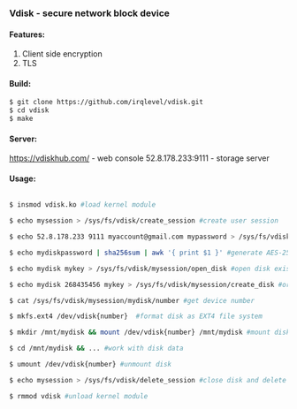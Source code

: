 ### Vdisk - secure network block device

#### Features:
1. Client side encryption
2. TLS

#### Build:
```sh
$ git clone https://github.com/irqlevel/vdisk.git
$ cd vdisk
$ make
```

#### Server:
https://vdiskhub.com/ - web console
52.8.178.233:9111 - storage server

#### Usage:
```sh

$ insmod vdisk.ko #load kernel module

$ echo mysession > /sys/fs/vdisk/create_session #create user session 

$ echo 52.8.178.233 9111 myaccount@gmail.com mypassword > /sys/fs/vdisk/mysession/connect #connect server

$ echo mydiskpassword | sha256sum | awk '{ print $1 }' #generate AES-256 key in hex form

$ echo mydisk mykey > /sys/fs/vdisk/mysession/open_disk #open disk existing 'mydisk' disk

$ echo mydisk 268435456 mykey > /sys/fs/vdisk/mysession/create_disk #or create new 'mydisk' disk, where 268435456 - size in bytes

$ cat /sys/fs/vdisk/mysession/mydisk/number #get device number

$ mkfs.ext4 /dev/vdisk{number}	#format disk as EXT4 file system

$ mkdir /mnt/mydisk && mount /dev/vdisk{number} /mnt/mydisk #mount disk file system

$ cd /mnt/mydisk && ... #work with disk data

$ umount /dev/vdisk{number} #unmount disk

$ echo mysession > /sys/fs/vdisk/delete_session #close disk and delete session

$ rmmod vdisk #unload kernel module

```
